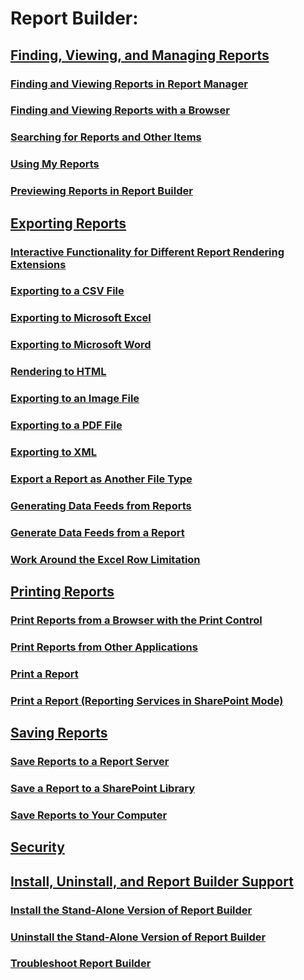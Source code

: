 # Report Builder:
## [Finding, Viewing, and Managing Reports](finding-viewing-and-managing-reports-report-builder-and-ssrs.md)
### [Finding and Viewing Reports in Report Manager](finding-and-viewing-reports-in-the-web-portal-report-builder-and-ssrs.md)
### [Finding and Viewing Reports with a Browser](finding-and-viewing-reports-with-a-browser-report-builder-and-ssrs.md)
### [Searching for Reports and Other Items](searching-for-reports-and-other-items-report-builder-and-ssrs.md)
### [Using My Reports](using-my-reports-report-builder-and-ssrs.md)
### [Previewing Reports in Report Builder](previewing-reports-in-report-builder.md)
## [Exporting Reports](export-reports-report-builder-and-ssrs.md)
### [Interactive Functionality for Different Report Rendering Extensions](interactive-functionality-different-report-rendering-extensions.md)
### [Exporting to a CSV File](exporting-to-a-csv-file-report-builder-and-ssrs.md)
### [Exporting to Microsoft Excel](exporting-to-microsoft-excel-report-builder-and-ssrs.md)
### [Exporting to Microsoft Word](exporting-to-microsoft-word-report-builder-and-ssrs.md)
### [Rendering to HTML](rendering-to-html-report-builder-and-ssrs.md)
### [Exporting to an Image File](exporting-to-an-image-file-report-builder-and-ssrs.md)
### [Exporting to a PDF File](exporting-to-a-pdf-file-report-builder-and-ssrs.md)
### [Exporting to XML](exporting-to-xml-report-builder-and-ssrs.md)
### [Export a Report as Another File Type](../export-a-report-as-another-file-type-report-builder-and-ssrs.md)
### [Generating Data Feeds from Reports](generating-data-feeds-from-reports-report-builder-and-ssrs.md)
### [Generate Data Feeds from a Report](generate-data-feeds-from-a-report-report-builder-and-ssrs.md)
### [Work Around the Excel Row Limitation](work-around-the-excel-2003-row-limitation.md)
## [Printing Reports](print-reports-report-builder-and-ssrs.md)
### [Print Reports from a Browser with the Print Control](print-reports-from-a-browser-with-the-print-control-report-builder-and-ssrs.md)
### [Print Reports from Other Applications](print-reports-from-other-applications-report-builder-and-ssrs.md)
### [Print a Report](print-a-report-report-builder-and-ssrs.md)
### [Print a Report (Reporting Services in SharePoint Mode)](print-a-report-reporting-services-in-sharepoint-mode.md)
## [Saving Reports](saving-reports-report-builder.md)
### [Save Reports to a Report Server](save-reports-to-a-report-server-report-builder.md)
### [Save a Report to a SharePoint Library](save-a-report-to-a-sharepoint-library-report-builder.md)
### [Save Reports to Your Computer](../save-reports-to-your-computer-report-builder.md)
## [Security](security-report-builder.md)
## [Install, Uninstall, and Report Builder Support](../install-uninstall-and-report-builder-support.md)
### [Install the Stand-Alone Version of Report Builder](../install-windows/install-report-builder.md)
### [Uninstall the Stand-Alone Version of Report Builder](../install-windows/uninstall-report-builder.md)
### [Troubleshoot Report Builder](../troubleshoot-report-builder.md)
